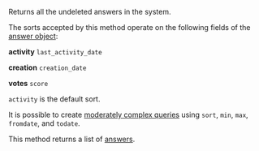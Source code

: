 Returns all the undeleted answers in the system.

The sorts accepted by this method operate on the following fields of the [answer object](#model-Answer):

**activity**
`last_activity_date`

**creation**
`creation_date`

**votes**
`score`

`activity` is the default sort.

It is possible to create [moderately complex queries](#complex-queries) using `sort`, `min`, `max`, `fromdate`, and
`todate`.

This method returns a list of [answers](#model-Answer).
